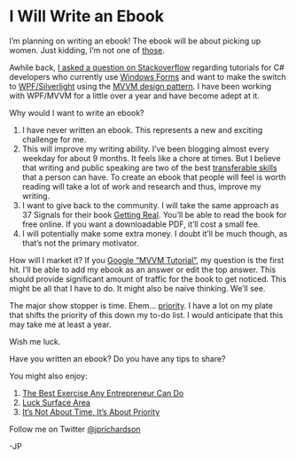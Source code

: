 <!--
id: 2958461062
link: http://techneur.com/post/2958461062/i-will-write-an-ebook
slug: i-will-write-an-ebook
date: Thu Jan 27 2011 09:10:00 GMT-0600 (CST)
publish: 2011-01-027
tags: writing, ebook
-->


I Will Write an Ebook
=====================

I’m planning on writing an ebook! The ebook will be about picking up
women. Just kidding, I’m not one of
[those](http://en.wikipedia.org/wiki/Pickup_artist).

Awhile back, [I asked a question on
Stackoverflow](http://stackoverflow.com/questions/1405739/mvvm-tutorial-from-start-to-finish)
regarding tutorials for C\# developers who currently use [Windows
Forms](http://en.wikipedia.org/wiki/Windows_Forms) and want to make the
switch to
[WPF/Silverlight](http://en.wikipedia.org/wiki/Windows_Presentation_Foundation)
using the [MVVM design
pattern](http://en.wikipedia.org/wiki/Model_View_ViewModel). I have been
working with WPF/MVVM for a little over a year and have become adept at
it.

Why would I want to write an ebook?

1.  I have never written an ebook. This represents a new and exciting
    challenge for me.
2.  This will improve my writing ability. I’ve been blogging almost
    every weekday for about 9 months. It feels like a chore at times.
    But I believe that writing and public speaking are two of the
    best [transferable skills](http://www.thesimpledollar.com/2009/05/19/the-power-of-transferrable-skills-and-six-areas-to-work-on/)
    that a person can have. To create an ebook that people will feel is
    worth reading will take a lot of work and research and thus, improve
    my writing.
3.  I want to give back to the community. I will take the same approach
    as 37 Signals for their book [Getting
    Real](http://gettingreal.37signals.com/). You’ll be able to read the
    book for free online. If you want a downloadable PDF, it’ll cost a
    small fee.
4.  I will potentially make some extra money. I doubt it’ll be much
    though, as that’s not the primary motivator.

How will I market it? If you [Google “MVVM
Tutorial”](http://www.google.com/search?sourceid=chrome&ie=UTF-8&q=mvvm+tutorial),
my question is the first hit. I’ll be able to add my ebook as an answer
or edit the top answer. This should provide significant amount of
traffic for the book to get noticed. This might be all that I have to
do. It might also be naive thinking. We’ll see.

The major show stopper is time. Ehem…
[priority](http://techneur.com/post/535211849/dont-have-the-time). I
have a lot on my plate that shifts the priority of this down my to-do
list. I would anticipate that this may take me at least a year.

Wish me luck.

Have you written an ebook? Do you have any tips to share?

You might also enjoy:

1.  [The Best Exercise Any Entrepreneur Can
    Do](http://techneur.com/post/524363996/the-best-exercise-any-entrepreneur-can-do)
2.  [Luck Surface
    Area](http://techneur.com/post/1516468079/luck-surface-area)
3.  [It’s Not About Time, It’s About
    Priority](http://techneur.com/post/535211849/dont-have-the-time)

Follow me on Twitter [@jprichardson](http://twitter.com/jprichardson)

-JP

